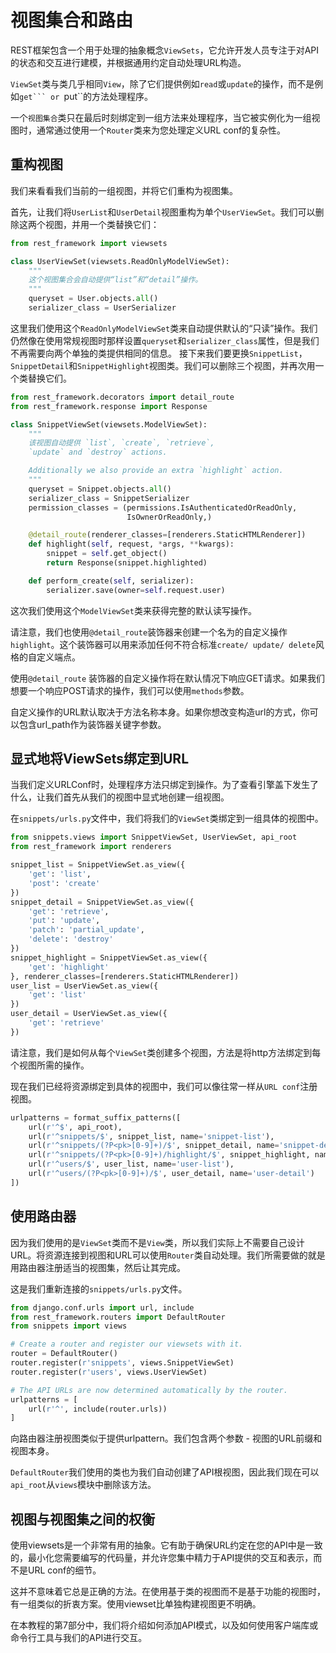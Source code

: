 # 视图集合和路由

REST框架包含一个用于处理的抽象概念```ViewSets```，它允许开发人员专注于对API的状态和交互进行建模，并根据通用约定自动处理URL构造。

```ViewSet```类与类几乎相同```View```，除了它们提供例如```read```或```update```的操作，而不是例如``get``` or ``put``的方法处理程序。

一个```视图集合```类只在最后时刻绑定到一组方法来处理程序，当它被实例化为一组视图时，通常通过使用一个```Router```类来为您处理定义URL conf的复杂性。

## 重构视图
我们来看看我们当前的一组视图，并将它们重构为视图集。

首先，让我们将```UserList```和```UserDetail```视图重构为单个```UserViewSet```。我们可以删除这两个视图，并用一个类替换它们：

```python
from rest_framework import viewsets

class UserViewSet(viewsets.ReadOnlyModelViewSet):
    """
    这个视图集合会自动提供“list”和“detail”操作。
    """
    queryset = User.objects.all()
    serializer_class = UserSerializer
```    

这里我们使用这个```ReadOnlyModelViewSet```类来自动提供默认的“只读”操作。我们仍然像在使用常规视图时那样设置```queryset```和```serializer_class```属性，但是我们不再需要向两个单独的类提供相同的信息。
接下来我们要更换```SnippetList```，```SnippetDetail```和```SnippetHighlight```视图类。我们可以删除三个视图，并再次用一个类替换它们。

```python
from rest_framework.decorators import detail_route
from rest_framework.response import Response

class SnippetViewSet(viewsets.ModelViewSet):
    """
    该视图自动提供 `list`, `create`, `retrieve`,
    `update` and `destroy` actions.

    Additionally we also provide an extra `highlight` action.
    """
    queryset = Snippet.objects.all()
    serializer_class = SnippetSerializer
    permission_classes = (permissions.IsAuthenticatedOrReadOnly,
                          IsOwnerOrReadOnly,)

    @detail_route(renderer_classes=[renderers.StaticHTMLRenderer])
    def highlight(self, request, *args, **kwargs):
        snippet = self.get_object()
        return Response(snippet.highlighted)

    def perform_create(self, serializer):
        serializer.save(owner=self.request.user)
```

这次我们使用这个```ModelViewSet```类来获得完整的默认读写操作。

请注意，我们也使用```@detail_route```装饰器来创建一个名为的自定义操作```highlight```。这个装饰器可以用来添加任何不符合标准```create/ update/ delete```风格的自定义端点。

使用```@detail_route``` 装饰器的自定义操作将在默认情况下响应GET请求。如果我们想要一个响应POST请求的操作，我们可以使用```methods```参数。

自定义操作的URL默认取决于方法名称本身。如果你想改变构造url的方式，你可以包含url_path作为装饰器关键字参数。


## 显式地将ViewSets绑定到URL


当我们定义URLConf时，处理程序方法只绑定到操作。为了查看引擎盖下发生了什么，让我们首先从我们的视图中显式地创建一组视图。

在```snippets/urls.py```文件中，我们将我们的```ViewSet```类绑定到一组具体的视图中。

```python
from snippets.views import SnippetViewSet, UserViewSet, api_root
from rest_framework import renderers

snippet_list = SnippetViewSet.as_view({
    'get': 'list',
    'post': 'create'
})
snippet_detail = SnippetViewSet.as_view({
    'get': 'retrieve',
    'put': 'update',
    'patch': 'partial_update',
    'delete': 'destroy'
})
snippet_highlight = SnippetViewSet.as_view({
    'get': 'highlight'
}, renderer_classes=[renderers.StaticHTMLRenderer])
user_list = UserViewSet.as_view({
    'get': 'list'
})
user_detail = UserViewSet.as_view({
    'get': 'retrieve'
})
```


请注意，我们是如何从每个```ViewSet```类创建多个视图，方法是将http方法绑定到每个视图所需的操作。

现在我们已经将资源绑定到具体的视图中，我们可以像往常一样从```URL conf```注册视图。

```python
urlpatterns = format_suffix_patterns([
    url(r'^$', api_root),
    url(r'^snippets/$', snippet_list, name='snippet-list'),
    url(r'^snippets/(?P<pk>[0-9]+)/$', snippet_detail, name='snippet-detail'),
    url(r'^snippets/(?P<pk>[0-9]+)/highlight/$', snippet_highlight, name='snippet-highlight'),
    url(r'^users/$', user_list, name='user-list'),
    url(r'^users/(?P<pk>[0-9]+)/$', user_detail, name='user-detail')
])  
```

## 使用路由器
因为我们使用的是```ViewSet```类而不是```View```类，所以我们实际上不需要自己设计URL。将资源连接到视图和URL可以使用```Router```类自动处理。我们所需要做的就是用路由器注册适当的视图集，然后让其完成。

这是我们重新连接的```snippets/urls.py```文件。

```python
from django.conf.urls import url, include
from rest_framework.routers import DefaultRouter
from snippets import views

# Create a router and register our viewsets with it.
router = DefaultRouter()
router.register(r'snippets', views.SnippetViewSet)
router.register(r'users', views.UserViewSet)

# The API URLs are now determined automatically by the router.
urlpatterns = [
    url(r'^', include(router.urls))
]

```
向路由器注册视图类似于提供urlpattern。我们包含两个参数 - 视图的URL前缀和视图本身。

```DefaultRouter```我们使用的类也为我们自动创建了API根视图，因此我们现在可以```api_root```从```views```模块中删除该方法。


## 视图与视图集之间的权衡
使用viewsets是一个非常有用的抽象。它有助于确保URL约定在您的API中是一致的，最小化您需要编写的代码量，并允许您集中精力于API提供的交互和表示，而不是URL conf的细节。

这并不意味着它总是正确的方法。在使用基于类的视图而不是基于功能的视图时，有一组类似的折衷方案。使用viewset比单独构建视图更不明确。

在本教程的第7部分中，我们将介绍如何添加API模式，以及如何使用客户端库或命令行工具与我们的API进行交互。




      
        